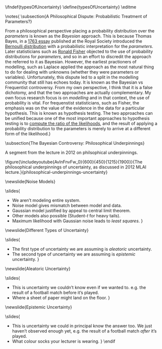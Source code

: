 \ifndef{typesOfUncertainty}
\define{typesOfUncertainty}
\editme

\notes{
\subsection{A Philosophical Dispute: Probabilistic Treatment of Parameters?}

From a philosophical perspective placing a probability distribution over the *parameters* is known as the *Bayesian* approach. This is because Thomas Bayes, in a [1763 essay](http://en.wikipedia.org/wiki/An_Essay_towards_solving_a_Problem_in_the_Doctrine_of_Chances) published at the Royal Society introduced the [Bernoulli distribution](http://en.wikipedia.org/wiki/Bernoulli_distribution) with a probabilistic interpretation for the *parameters*. Later statisticians such as [Ronald Fisher](http://en.wikipedia.org/wiki/Ronald_Fisher) objected to the use of probability distributions for *parameters*, and so in an effort to discredit the approach the referred to it as Bayesian. However, the earliest practioners of modelling, such as Laplace applied the approach as the most natural thing to do for dealing with unknowns (whether they were parameters or variables). Unfortunately, this dispute led to a split in the modelling community that still has echoes today. It is known as the Bayesian vs Frequentist controversy. From my own perspective, I think that it is a false dichotomy, and that the two approaches are actually complementary. My own focus research focus is on *modelling* and in that context, the use of probability is vital. For frequenstist statisticians, such as Fisher, the emphasis was on the value of the evidence in the data for a particular hypothesis. This is known as hypothesis testing. The two approaches can be unified because one of the most important approaches to hypothesis testing is to [compute the ratio of the likelihoods](http://en.wikipedia.org/wiki/Likelihood-ratio_test), and the result of applying a probability distribution to the parameters is merely to arrive at a different form of the likelihood.}

\subsection{The Bayesian Controversy: Philosophical Underpinnings}

A segment from the lecture in 2012 on philsophical underpinnings.

\figure{\includeyoutube{AvlnFnvFw_0}{600}{450}{1215}{1900}}{The philosophical underpinnings of uncertainty, as discussed in 2012 MLAI lecture.}{philosophical-underpinnings-uncertainty}

\newslide{Noise Models}

\slides{
* We aren’t modeling entire system.
* Noise model gives mismatch between model and data.
* Gaussian model justified by appeal to central limit theorem.
* Other models also possible (Student-$t$ for heavy tails).
* Maximum likelihood with Gaussian noise leads to *least squares*.
}

\newslide{Different Types of Uncertainty}

\slides{
* The first type of uncertainty we are assuming is *aleatoric* uncertainty.
* The second type of uncertainty we are assuming is *epistemic* uncertainty.
}

\newslide{Aleatoric Uncertainty}

\slides{
* This is uncertainty we couldn’t know even if we wanted to. e.g. the result of a football match before it’s played.
* Where a sheet of paper might land on the floor.
}

\newslide{Epistemic Uncertainty}

\slides{
* This is uncertainty we could in principal know the answer too. We just haven’t observed enough yet, e.g. the result of a football match *after* it’s played.
* What colour socks your lecturer is wearing.
}
\endif

